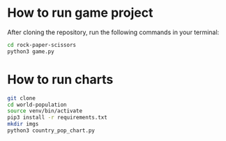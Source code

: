 # How to run game project

After cloning the repository, run the following commands in your terminal:

```sh
cd rock-paper-scissors
python3 game.py
```

# How to run charts

```sh
git clone 
cd world-population
source venv/bin/activate
pip3 install -r requirements.txt
mkdir imgs
python3 country_pop_chart.py
```
